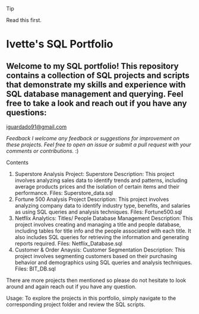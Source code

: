 > [!TIP]
> Read this first. 


# Ivette's SQL Portfolio

## Welcome to my SQL portfolio! This repository contains a collection of SQL projects and scripts that demonstrate my skills and experience with SQL database management and querying.  Feel free to take a look and reach out if you have any questions:

iguardado91@gmail.com

*Feedback
I welcome any feedback or suggestions for improvement on these projects. Feel free to open an issue or submit a pull request with your comments or contributions.* :)

Contents
1. Superstore Analysis Project: Superstore
Description: This project involves analyzing sales data to identify trends and patterns, including average products prices and the isolation of certain items and their performance.
Files: Superstore_data.sql
2. Fortune 500 Analysis Project
Description: This project involves analyzing company data to identify industry type, benefits, and salaries as using SQL queries and analysis techniques.
Files: Fortune500.sql
4. Netflix Analytics: Titles/ People Database Management
Description: This project involves creating and managing a title and people database, including tables for title info and the people associated with each title. It also includes SQL queries for retrieving the information and generating reports required.
Files: Netflix_Database.sql
5. Customer & Order Anaysis: Customer Segmentation
Description: This project involves segmenting customers based on their purchasing behavior and demographics using SQL queries and analysis techniques.
Files: BIT_DB.sql

There are more projects then mentioned so please do not hesitate to look around and again reach out if you have any question.

Usage:
To explore the projects in this portfolio, simply navigate to the corresponding project folder and review the SQL scripts.
